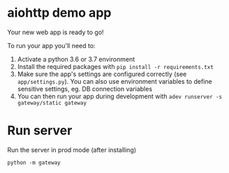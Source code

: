 aiohttp demo app
================

Your new web app is ready to go!

To run your app you'll need to:

1. Activate a python 3.6 or 3.7 environment
2. Install the required packages with `pip install -r requirements.txt`
3. Make sure the app's settings are configured correctly (see `app/settings.py`). You can also
 use environment variables to define sensitive settings, eg. DB connection variables
4. You can then run your app during development with `adev runserver -s gateway/static gateway`


# Run server
Run the server in prod mode (after installing)

    python -m gateway